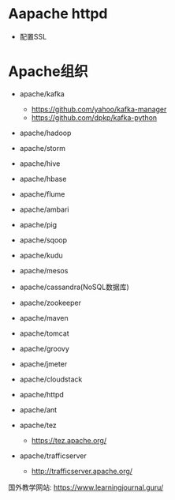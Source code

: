 # Aapache httpd
- 配置SSL

# Apache组织
- apache/kafka
  - https://github.com/yahoo/kafka-manager
  - https://github.com/dpkp/kafka-python
- apache/hadoop
- apache/storm
- apache/hive
- apache/hbase
- apache/flume
- apache/ambari
- apache/pig
- apache/sqoop
- apache/kudu

- apache/mesos
- apache/cassandra(NoSQL数据库)
- apache/zookeeper
- apache/maven
- apache/tomcat
- apache/groovy
- apache/jmeter
- apache/cloudstack
- apache/httpd
- apache/ant
- apache/tez
  - https://tez.apache.org/
- apache/trafficserver
  - http://trafficserver.apache.org/

国外教学网站: https://www.learningjournal.guru/
